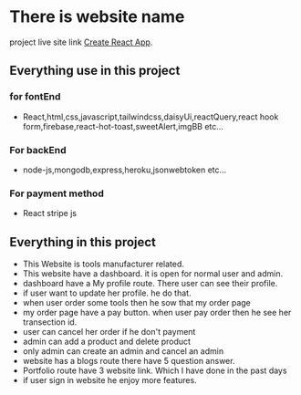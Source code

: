 # There is website name

project live site link [Create React App](https://github.com/facebook/create-react-app).

## Everything use in this project

### for fontEnd

- React,html,css,javascript,tailwindcss,daisyUi,reactQuery,react hook form,firebase,react-hot-toast,sweetAlert,imgBB etc...

### For backEnd

- node-js,mongodb,express,heroku,jsonwebtoken etc...

### For payment method

- React stripe js

## Everything in this project

- This Website is tools manufacturer related.
- This website have a dashboard. it is open for normal user and admin.
- dashboard have a My profile route. There user can see their profile.
- if user want to update her profile. he do that.
- when user order some tools then he sow that my order page
- my order page have a pay button. when user pay order then he see her transection id.
- user can cancel her order if he don't payment
- admin can add a product and delete product
- only admin can create an admin and cancel an admin
- website has a blogs route there have 5 question answer.
- Portfolio route have 3 website link. Which I have done in the past days
- if user sign in website he enjoy more features.
